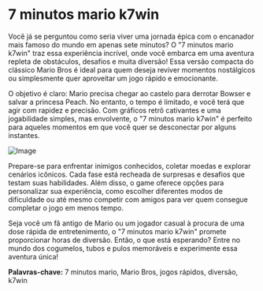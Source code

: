 # 7 minutos mario k7win

Você já se perguntou como seria viver uma jornada épica com o encanador mais famoso do mundo em apenas sete minutos? O "7 minutos mario k7win" traz essa experiência incrível, onde você embarca em uma aventura repleta de obstáculos, desafios e muita diversão! Essa versão compacta do clássico Mario Bros é ideal para quem deseja reviver momentos nostálgicos ou simplesmente quer aproveitar um jogo rápido e emocionante.

O objetivo é claro: Mario precisa chegar ao castelo para derrotar Bowser e salvar a princesa Peach. No entanto, o tempo é limitado, e você terá que agir com rapidez e precisão. Com gráficos retrô cativantes e uma jogabilidade simples, mas envolvente, o "7 minutos mario k7win" é perfeito para aqueles momentos em que você quer se desconectar por alguns instantes.

![Image](https://github.com/user-attachments/assets/b9de9dee-b60e-46a0-9e49-3c6ca594ed6f)

Prepare-se para enfrentar inimigos conhecidos, coletar moedas e explorar cenários icônicos. Cada fase está recheada de surpresas e desafios que testam suas habilidades. Além disso, o game oferece opções para personalizar sua experiência, como escolher diferentes modos de dificuldade ou até mesmo competir com amigos para ver quem consegue completar o jogo em menos tempo.

Seja você um fã antigo de Mario ou um jogador casual à procura de uma dose rápida de entretenimento, o "7 minutos mario k7win" promete proporcionar horas de diversão. Então, o que está esperando? Entre no mundo dos cogumelos, tubos e pulos memoráveis e experimente essa aventura única!

**Palavras-chave:** 7 minutos mario, Mario Bros, jogos rápidos, diversão, k7win